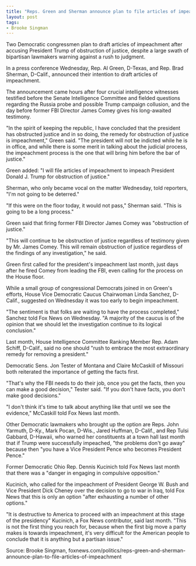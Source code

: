 ```yaml
---
title: "Reps. Green and Sherman announce plan to file articles of impeachment"
layout: post
tags:
- Brooke Singman
---
```


Two Democratic congressmen plan to draft articles of impeachment after accusing President Trump of obstruction of justice, despite a large swath of bipartisan lawmakers warning against a rush to judgment.

In a press conference Wednesday, Rep. Al Green, D-Texas, and Rep. Brad Sherman, D-Calif., announced their intention to draft articles of impeachment.

The announcement came hours after four crucial intelligence witnesses testified before the Senate Intelligence Committee and fielded questions regarding the Russia probe and possible Trump campaign collusion, and the day before former FBI Director James Comey gives his long-awaited testimony.

"In the spirit of keeping the republic, I have concluded that the president has obstructed justice and in so doing, the remedy for obstruction of justice is impeachment," Green said. "The president will not be indicted while he is in office, and while there is some merit in talking about the judicial process, the impeachment process is the one that will bring him before the bar of justice."

Green added: "I will file articles of impeachment to impeach President Donald J. Trump for obstruction of justice."

Sherman, who only became vocal on the matter Wednesday, told reporters, "I'm not going to be deterred."

"If this were on the floor today, it would not pass," Sherman said. "This is going to be a long process."

Green said that firing former FBI Director James Comey was "obstruction of justice."

"This will continue to be obstruction of justice regardless of testimony given by Mr. James Comey. This will remain obstruction of justice regardless of the findings of any investigation," he said.

Green first called for the president's impeachment last month, just days after he fired Comey from leading the FBI, even calling for the process on the House floor.

While a small group of congressional Democrats joined in on Green's efforts, House Vice Democratic Caucus Chairwoman Linda Sanchez, D-Calif., suggested on Wednesday it was too early to begin impeachment.

"The sentiment is that folks are waiting to have the process completed," Sanchez told Fox News on Wednesday. "A majority of the caucus is of the opinion that we should let the investigation continue to its logical conclusion."

Last month, House Intelligence Committee Ranking Member Rep. Adam Schiff, D-Calif., said no one should "rush to embrace the most extraordinary remedy for removing a president."

Democratic Sens. Jon Tester of Montana and Claire McCaskill of Missouri both reiterated the importance of getting the facts first.

"That's why the FBI needs to do their job, once you get the facts, then you can make a good decision," Tester said. "If you don't have facts, you don't make good decisions."

"I don't think it's time to talk about anything like that until we see the evidence," McCaskill told Fox News last month.

Other Democratic lawmakers who brought up the option are Reps. John Yarmuth, D-Ky., Mark Pocan, D-Wis., Jared Huffman, D-Calif., and Rep Tulsi Gabbard, D-Hawaii, who warned her constituents at a town hall last month that if Trump were successfully impeached, "the problems don't go away" because then "you have a Vice President Pence who becomes President Pence."

Former Democratic Ohio Rep. Dennis Kucinich told Fox News last month that there was a "danger in engaging in compulsive opposition."

Kucinich, who called for the impeachment of President George W. Bush and Vice President Dick Cheney over the decision to go to war in Iraq, told Fox News that this is only an option "after exhausting a number of other options."

"It is destructive to America to proceed with an impeachment at this stage of the presidency" Kucinich, a Fox News contributor, said last month. "This is not the first thing you reach for, because when the first big move a party makes is towards impeachment, it's very difficult for the American people to conclude that it is anything but a partisan issue."

Source: Brooke Singman, foxnews.com/politics/reps-green-and-sherman-announce-plan-to-file-articles-of-impeachment
